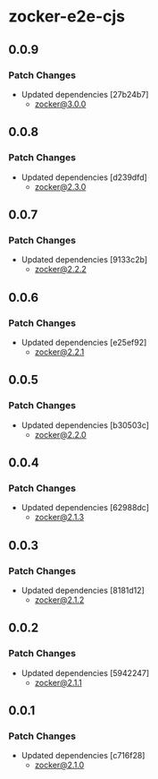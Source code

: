 # zocker-e2e-cjs

## 0.0.9

### Patch Changes

- Updated dependencies [27b24b7]
  - zocker@3.0.0

## 0.0.8

### Patch Changes

- Updated dependencies [d239dfd]
  - zocker@2.3.0

## 0.0.7

### Patch Changes

- Updated dependencies [9133c2b]
  - zocker@2.2.2

## 0.0.6

### Patch Changes

- Updated dependencies [e25ef92]
  - zocker@2.2.1

## 0.0.5

### Patch Changes

- Updated dependencies [b30503c]
  - zocker@2.2.0

## 0.0.4

### Patch Changes

- Updated dependencies [62988dc]
  - zocker@2.1.3

## 0.0.3

### Patch Changes

- Updated dependencies [8181d12]
  - zocker@2.1.2

## 0.0.2

### Patch Changes

- Updated dependencies [5942247]
  - zocker@2.1.1

## 0.0.1

### Patch Changes

- Updated dependencies [c716f28]
  - zocker@2.1.0
